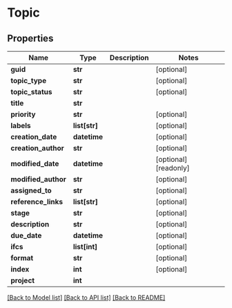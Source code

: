 # Topic

## Properties
Name | Type | Description | Notes
------------ | ------------- | ------------- | -------------
**guid** | **str** |  | [optional] 
**topic_type** | **str** |  | [optional] 
**topic_status** | **str** |  | [optional] 
**title** | **str** |  | 
**priority** | **str** |  | [optional] 
**labels** | **list[str]** |  | [optional] 
**creation_date** | **datetime** |  | [optional] 
**creation_author** | **str** |  | [optional] 
**modified_date** | **datetime** |  | [optional] [readonly] 
**modified_author** | **str** |  | [optional] 
**assigned_to** | **str** |  | [optional] 
**reference_links** | **list[str]** |  | [optional] 
**stage** | **str** |  | [optional] 
**description** | **str** |  | [optional] 
**due_date** | **datetime** |  | [optional] 
**ifcs** | **list[int]** |  | [optional] 
**format** | **str** |  | [optional] 
**index** | **int** |  | [optional] 
**project** | **int** |  | 

[[Back to Model list]](../README.md#documentation-for-models) [[Back to API list]](../README.md#documentation-for-api-endpoints) [[Back to README]](../README.md)


